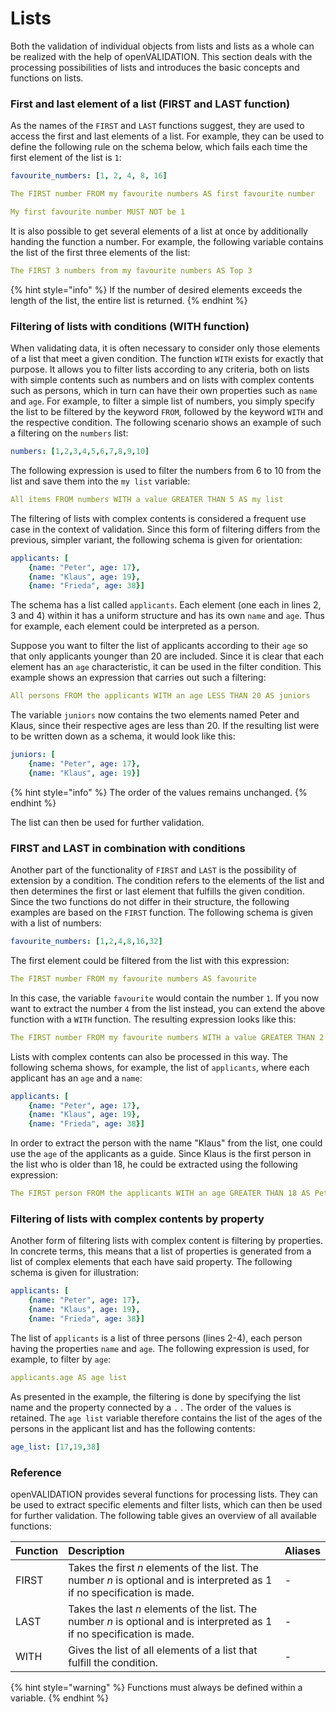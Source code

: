 # Lists



Both the validation of individual objects from lists and lists as a whole can be realized with the help of openVALIDATION. This section deals with the processing possibilities of lists and introduces the basic concepts and functions on lists.



### First and last element of a list \(FIRST and LAST function\)

As the names of the `FIRST` and `LAST` functions suggest, they are used to access the first and last elements of a list. For example, they can be used to define the following rule on the schema below, which fails each time the first element of the list is `1`:

```yaml
favourite_numbers: [1, 2, 4, 8, 16]
```

```yaml
The FIRST number FROM my favourite numbers AS first favourite number

My first favourite number MUST NOT be 1
```

It is also possible to get several elements of a list at once by additionally handing the function a number. For example, the following variable contains the list of the first three elements of the list:

```yaml
The FIRST 3 numbers from my favourite numbers AS Top 3
```

{% hint style="info" %}
If the number of desired elements exceeds the length of the list, the entire list is returned.
{% endhint %}

#### 

### Filtering of lists with conditions \(WITH function\)

When validating data, it is often necessary to consider only those elements of a list that meet a given condition. The function `WITH` exists for exactly that purpose. It allows you to filter lists according to any criteria, both on lists with simple contents such as numbers and on lists with complex contents such as persons, which in turn can have their own properties such as `name` and `age`. For example, to filter a simple list of numbers, you simply specify the list to be filtered by the keyword `FROM`, followed by the keyword `WITH` and the respective condition. The following scenario shows an example of such a filtering on the `numbers` list:

```yaml
numbers: [1,2,3,4,5,6,7,8,9,10]
```

The following expression is used to filter the numbers from 6 to 10 from the list and save them into the `my list` variable:

```yaml
All items FROM numbers WITH a value GREATER THAN 5 AS my list
```

The filtering of lists with complex contents is considered a frequent use case in the context of validation. Since this form of filtering differs from the previous, simpler variant, the following schema is given for orientation:

```yaml
applicants: [
    {name: "Peter", age: 17},
    {name: "Klaus", age: 19},
    {name: "Frieda", age: 38}]
```

The schema has a list called `applicants`. Each element \(one each in lines 2, 3 and 4\) within it has a uniform structure and has its own `name` and `age`. Thus for example, each element could be interpreted as a person. 

Suppose you want to filter the list of applicants according to their `age` so that only applicants younger than 20 are included. Since it is clear that each element has an `age` characteristic, it can be used in the filter condition. This example shows an expression that carries out such a filtering:

```yaml
All persons FROM the applicants WITH an age LESS THAN 20 AS juniors
```

The variable `juniors` now contains the two elements named Peter and Klaus, since their respective ages are less than 20. If the resulting list were to be written down as a schema, it would look like this:

```yaml
juniors: [
    {name: "Peter", age: 17},
    {name: "Klaus", age: 19}]
```

{% hint style="info" %}
The order of the values remains unchanged.
{% endhint %}

The list can then be used for further validation.



### FIRST and LAST in combination with conditions

Another part of the functionality of `FIRST` and `LAST` is the possibility of extension by a condition. The condition refers to the elements of the list and then determines the first or last element that fulfills the given condition. Since the two functions do not differ in their structure, the following examples are based on the `FIRST` function. The following schema is given with a list of numbers:

```yaml
favourite_numbers: [1,2,4,8,16,32]
```

The first element could be filtered from the list with this expression:

```yaml
The FIRST number FROM my favourite numbers AS favourite
```

In this case, the variable `favourite` would contain the number `1`. If you now want to extract the number `4` from the list instead, you can extend the above function with a `WITH` function. The resulting expression looks like this:

```yaml
The FIRST number FROM my favourite numbers WITH a value GREATER THAN 2 AS favourite
```

Lists with complex contents can also be processed in this way. The following schema shows, for example, the list of `applicants`, where each applicant has an `age` and a `name`:

```yaml
applicants: [
    {name: "Peter", age: 17},
    {name: "Klaus", age: 19},
    {name: "Frieda", age: 38}]
```

In order to extract the person with the name "Klaus" from the list, one could use the `age` of the applicants as a guide. Since Klaus is the first person in the list who is older than 18, he could be extracted using the following expression:

```yaml
The FIRST person FROM the applicants WITH an age GREATER THAN 18 AS Peter
```

### 

### Filtering of lists with complex contents by property

Another form of filtering lists with complex content is filtering by properties. In concrete terms, this means that a list of properties is generated from a list of complex elements that each have said property. The following schema is given for illustration:

```yaml
applicants: [
    {name: "Peter", age: 17},
    {name: "Klaus", age: 19},
    {name: "Frieda", age: 38}]
```

The list of `applicants` is a list of three persons \(lines 2-4\), each person having the properties `name` and `age`. The following expression is used, for example, to filter by `age`:

```yaml
applicants.age AS age list
```

As presented in the example, the filtering is done by specifying the list name and the property connected by a `.` . The order of the values is retained. The `age list` variable therefore contains the list of the ages of the persons in the applicant list and has the following contents:

```yaml
age_list: [17,19,38]
```





### Reference

openVALIDATION provides several functions for processing lists. They can be used to extract specific elements and filter lists, which can then be used for further validation. The following table gives an overview of all available functions:

| Function | Description | Aliases |
| :--- | :--- | :--- |
| FIRST | Takes the first _n_ elements of the list. The number _n_ is optional and is interpreted as 1 if no specification is made. | - |
| LAST | Takes the last _n_ elements of the list. The number _n_ is optional and is interpreted as 1 if no specification is made. | - |
| WITH | Gives the list of all elements of a list that fulfill the condition. | - |

{% hint style="warning" %}
Functions must always be defined within a variable.
{% endhint %}

